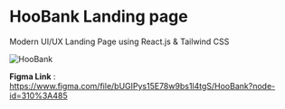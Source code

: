 # HooBank Landing page
Modern UI/UX Landing Page using React.js &amp; Tailwind CSS

![HooBank](https://i.ibb.co/BK1Hn0x/Screenshot-2022-08-08-at-4-05-48-PM.png)

**Figma Link** : https://www.figma.com/file/bUGIPys15E78w9bs1l4tgS/HooBank?node-id=310%3A485
